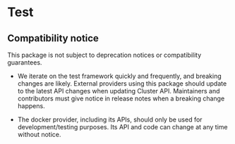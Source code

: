 # Test

## Compatibility notice

This package is not subject to deprecation notices or compatibility guarantees.

- We iterate on the test framework quickly and frequently, and breaking changes are likely. External providers using this package should update to the latest API changes when updating Cluster API. Maintainers and contributors must give notice in release notes when a breaking change happens.

- The docker provider, including its APIs, should only be used for development/testing purposes. Its API and code can change at any time without notice.
